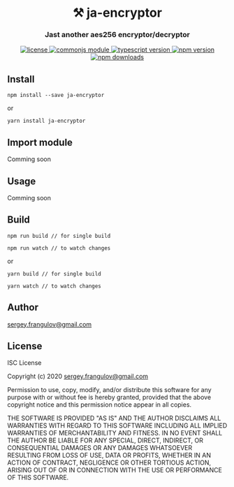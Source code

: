 <h1 align="center" style="border-bottom: none;">⚒️ ja-encryptor</h1>

<h3 align="center">Jast another aes256 encryptor/decryptor </h3>

<p align="center">
        <a href="./LICENSE">
    <img alt="license" src="https://img.shields.io/badge/license-ISC-blue.svg" />
  </a> <a href="https://requirejs.org/docs/commonjs.html">
      <img alt="commonjs module" src="https://img.shields.io/badge/module-CommonJS-blue" />
    </a> <a href="https://www.typescriptlang.org/">
    <img alt="typescript version" src="https://img.shields.io/npm/dependency-version/ja-encryptor/dev/typescript.svg" />
  </a>
   <a href="https://www.npmjs.com/package/ja-encryptor">
    <img alt="npm version" src="https://img.shields.io/npm/v/ja-encryptor.svg?style=flat" />
  </a> <a href="https://www.npmjs.com/package/ja-encryptor">
    <img alt="npm downloads" src="https://img.shields.io/npm/dt/ja-encryptor.svg?style=flat" />
  </a>
    </p>

## Install
```
npm install --save ja-encryptor
```

or

```
yarn install ja-encryptor
```
  

## Import module
Comming soon
  

## Usage
Comming soon
  

## Build
```
npm run build // for single build

npm run watch // to watch changes
```

or

```
yarn build // for single build

yarn watch // to watch changes
```
  

## Author

[sergey.frangulov@gmail.com](mailto:sergey.frangulov@gmail.com)

## License
ISC License

Copyright (c) 2020 sergey.frangulov@gmail.com

Permission to use, copy, modify, and/or distribute this software for any
purpose with or without fee is hereby granted, provided that the above
copyright notice and this permission notice appear in all copies.

THE SOFTWARE IS PROVIDED "AS IS" AND THE AUTHOR DISCLAIMS ALL WARRANTIES
WITH REGARD TO THIS SOFTWARE INCLUDING ALL IMPLIED WARRANTIES OF
MERCHANTABILITY AND FITNESS. IN NO EVENT SHALL THE AUTHOR BE LIABLE FOR
ANY SPECIAL, DIRECT, INDIRECT, OR CONSEQUENTIAL DAMAGES OR ANY DAMAGES
WHATSOEVER RESULTING FROM LOSS OF USE, DATA OR PROFITS, WHETHER IN AN
ACTION OF CONTRACT, NEGLIGENCE OR OTHER TORTIOUS ACTION, ARISING OUT OF
OR IN CONNECTION WITH THE USE OR PERFORMANCE OF THIS SOFTWARE.
  